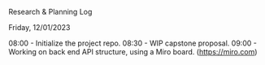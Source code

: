 Research & Planning Log

Friday, 12/01/2023

 08:00 - Initialize the project repo.
 08:30 - WIP capstone proposal.
 09:00 - Working on back end API structure, using a Miro board. (https://miro.com)
